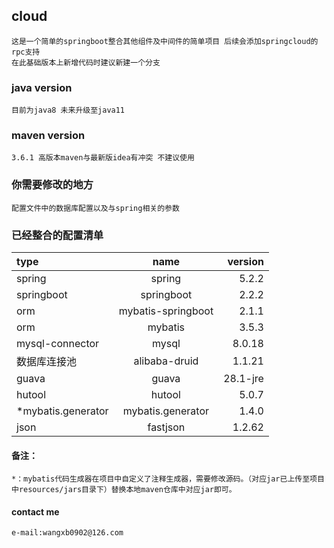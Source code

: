 ## cloud

    这是一个简单的springboot整合其他组件及中间件的简单项目 后续会添加springcloud的rpc支持
    在此基础版本上新增代码时建议新建一个分支
    
### java version
    
    目前为java8 未来升级至java11
    
### maven version

    3.6.1 高版本maven与最新版idea有冲突 不建议使用
    
### 你需要修改的地方
    
    配置文件中的数据库配置以及与spring相关的参数
    
### 已经整合的配置清单
|type|name|version|
|:-|:-:|-:|
|spring|spring|5.2.2|
|springboot|springboot|2.2.2|
|orm|mybatis-springboot|2.1.1|
|orm|mybatis|3.5.3|
|mysql-connector|mysql|8.0.18|
|数据库连接池|alibaba-druid|1.1.21|
|guava|guava|28.1-jre|
|hutool|hutool|5.0.7|
|*mybatis.generator|mybatis.generator|1.4.0|
|json|fastjson|1.2.62|

#### 备注：
    
    *：mybatis代码生成器在项目中自定义了注释生成器，需要修改源码。（对应jar已上传至项目中resources/jars目录下）替换本地maven仓库中对应jar即可。
    
#### contact me
    
    e-mail:wangxb0902@126.com
    
